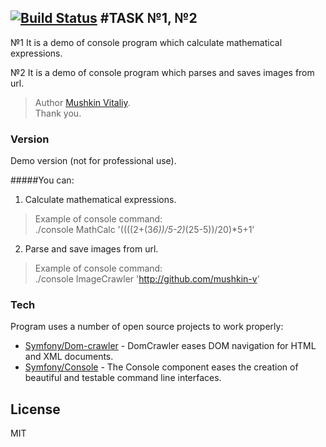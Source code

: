 [![Build Status](https://travis-ci.org/mushkin-v/MEV_Task_1_2.svg?branch=develop)](https://travis-ci.org/mushkin-v/MEV_Task_1_2)
#TASK №1, №2
---
№1 It is a demo of console program which calculate mathematical expressions.

№2 It is a demo of console program which parses and saves images from url.

>Author [Mushkin Vitaliy].  
>Thank you.

### Version
Demo version (not for professional use).

#####You can:

1. Calculate mathematical expressions.

> Example of console command:  
>  ./console MathCalc '((((2+(3*6))/5-2)*(25-5))/20)*5+1'

2. Parse and save images from url.

> Example of console command:  
>  ./console ImageCrawler 'http://github.com/mushkin-v'

### Tech

Program uses a number of open source projects to work properly:

* [Symfony/Dom-crawler] - DomCrawler eases DOM navigation for HTML and XML documents.
* [Symfony/Console] - The Console component eases the creation of beautiful and testable command line interfaces.

License
----

MIT

[Symfony/Dom-crawler]: https://github.com/symfony/DomCrawler 
[Symfony/Console]: http://symfony.com/doc/current/components/console/introduction.html
[Mushkin Vitaliy]: https://github.com/mushkin-v
